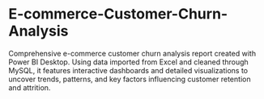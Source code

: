 # E-commerce-Customer-Churn-Analysis
Comprehensive e-commerce customer churn analysis report created with Power BI Desktop. Using data imported from Excel and cleaned through MySQL, it features interactive dashboards and detailed visualizations to uncover trends, patterns, and key factors influencing customer retention and attrition.
